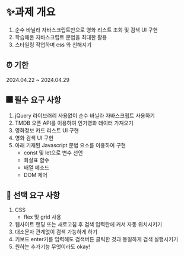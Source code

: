 # ✨과제 개요
1. 순수 바닐라 자바스크립트만으로 영화 리스트 조회 및 검색 UI 구현
2. 학습해온 자바스크립트 문법을 최대한 활용
3. 스타일링 작업하며 css 와 친해지기

## ⏰ 기한
2024.04.22 ~ 2024.04.29

## 🎆 필수 요구 사항
1. jQuery 라이브러리 사용없이 순수 바닐라 자바스크립트 사용하기
2. TMDB 오픈 API를 이용하여 인기영화 데이터 가져오기
3. 영화정보 카드 리스트 UI 구현
4. 영화 검색 UI 구현
5. 아래 기재된 Javascript 문법 요소를 이용하여 구현
   - const 및 let으로 변수 선언
   - 화살표 함수
   - 배열 메소드
   - DOM 제어

## 🎈 선택 요구 사항
1. CSS
   - flex 및 grid 사용
2. 웹사이트 랜딩 또는 새로고침 후 검색 입력란에 커서 자동 위치시키기
3. 대소문자 관계없이 검색 가능하게 하기
4. 키보드 enter키를 입력해도 검색버튼 클릭한 것과 동일하게 검색 실행시키기
5. 원하는 추가기능 무엇이라도 okay!
